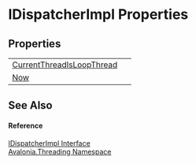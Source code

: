 # IDispatcherImpl Properties




## Properties
<table>
<tr>
<td><a href="P_Avalonia_Threading_IDispatcherImpl_CurrentThreadIsLoopThread">CurrentThreadIsLoopThread</a></td>
<td> </td>
</tr>
<tr>
<td><a href="P_Avalonia_Threading_IDispatcherImpl_Now">Now</a></td>
<td> </td>
</tr>
</table>

## See Also


#### Reference
<a href="T_Avalonia_Threading_IDispatcherImpl">IDispatcherImpl Interface</a>  
<a href="N_Avalonia_Threading">Avalonia.Threading Namespace</a>  

